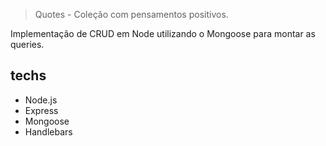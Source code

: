 > Quotes - Coleção com pensamentos positivos.

Implementação de CRUD em Node utilizando o Mongoose para montar as queries.

## techs
- Node.js
- Express
- Mongoose
- Handlebars